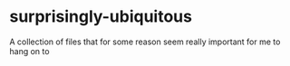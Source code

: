 # surprisingly-ubiquitous
A collection of files that for some reason seem really important for me to hang on to
